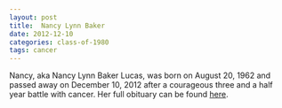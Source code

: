 ```yaml
---
layout: post
title:  Nancy Lynn Baker
date: 2012-12-10
categories: class-of-1980
tags: cancer
---
```

Nancy, aka Nancy Lynn Baker Lucas, was born on August 20, 1962 and passed away on December 10, 2012 after a courageous three and a half year battle with cancer. Her full obituary can be found [here](http://tinyurl.com/ot4qsz9).
